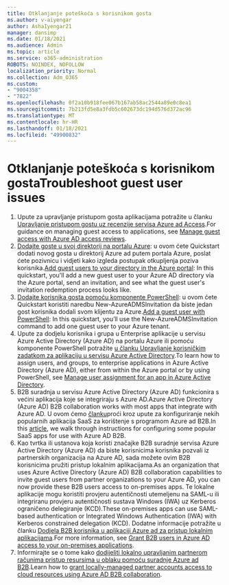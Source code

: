 ```yaml
---
title: Otklanjanje poteškoća s korisnikom gosta
ms.author: v-aiyengar
author: AshaIyengar21
manager: dansimp
ms.date: 01/18/2021
ms.audience: Admin
ms.topic: article
ms.service: o365-administration
ROBOTS: NOINDEX, NOFOLLOW
localization_priority: Normal
ms.collection: Adm_O365
ms.custom:
- "9004358"
- "7822"
ms.openlocfilehash: 0f2a10b918fee067b167ab58ac2544a89e0c8ea1
ms.sourcegitcommit: 7b213fd5e8a3fdb5c602673dc194d576d372ac96
ms.translationtype: MT
ms.contentlocale: hr-HR
ms.lasthandoff: 01/18/2021
ms.locfileid: "49900832"
---
```

# <a name="troubleshoot-guest-user-issues"></a><span data-ttu-id="0ae1e-102">Otklanjanje poteškoća s korisnikom gosta</span><span class="sxs-lookup"><span data-stu-id="0ae1e-102">Troubleshoot guest user issues</span></span>

1. <span data-ttu-id="0ae1e-103">Upute za upravljanje pristupom gosta aplikacijama potražite u članku [Upravljanje pristupom gostu uz recenzije servisa Azure ad Access](https://docs.microsoft.com/azure/active-directory/governance/manage-guest-access-with-access-reviews).</span><span class="sxs-lookup"><span data-stu-id="0ae1e-103">For guidance on managing guest access to applications, see [Manage guest access with Azure AD access reviews](https://docs.microsoft.com/azure/active-directory/governance/manage-guest-access-with-access-reviews).</span></span>
1. <span data-ttu-id="0ae1e-104">[Dodajte goste u svoj direktorij na portalu Azure](https://docs.microsoft.com/azure/active-directory/external-identities/b2b-quickstart-add-guest-users-portal): u ovom ćete Quickstart dodati novog gosta u direktorij Azure ad putem portala Azure, poslat ćete pozivnicu i vidjeti kako izgleda postupak otkupljenja poziva korisnika.</span><span class="sxs-lookup"><span data-stu-id="0ae1e-104">[Add guest users to your directory in the Azure portal](https://docs.microsoft.com/azure/active-directory/external-identities/b2b-quickstart-add-guest-users-portal): In this quickstart, you'll add a new guest user to your Azure AD directory via the Azure portal, send an invitation, and see what the guest user's invitation redemption process looks like.</span></span>
1. <span data-ttu-id="0ae1e-105">[Dodajte korisnika gosta pomoću komponente PowerShell](https://docs.microsoft.com/azure/active-directory/external-identities/b2b-quickstart-invite-powershell): u ovom ćete Quickstart koristiti naredbu New-AzureADMSInvitation da biste jedan gost korisnika dodali svom klijentu za Azure.</span><span class="sxs-lookup"><span data-stu-id="0ae1e-105">[Add a guest user with PowerShell](https://docs.microsoft.com/azure/active-directory/external-identities/b2b-quickstart-invite-powershell): In this quickstart, you’ll use the New-AzureADMSInvitation command to add one guest user to your Azure tenant.</span></span>
1. <span data-ttu-id="0ae1e-106">Upute za dodjelu korisnika i grupa u Enterprise aplikacije u servisu Azure Active Directory (Azure AD) na portalu Azure ili pomoću komponente PowerShell potražite [u članku Upravljanje korisničkim zadatkom za aplikaciju u servisu Azure Active Directory](https://docs.microsoft.com/azure/active-directory/manage-apps/assign-user-or-group-access-portal).</span><span class="sxs-lookup"><span data-stu-id="0ae1e-106">To learn how to assign users, and groups, to enterprise applications in Azure Active Directory (Azure AD), either from within the Azure portal or by using PowerShell, see [Manage user assignment for an app in Azure Active Directory](https://docs.microsoft.com/azure/active-directory/manage-apps/assign-user-or-group-access-portal).</span></span> 
1. <span data-ttu-id="0ae1e-107">B2B suradnja u servisu Azure Active Directory (Azure AD) funkcionira s većini aplikacija koje se integriraju s Azure AD.</span><span class="sxs-lookup"><span data-stu-id="0ae1e-107">Azure Active Directory (Azure AD) B2B collaboration works with most apps that integrate with Azure AD.</span></span> <span data-ttu-id="0ae1e-108">U ovom ćemo [članku](https://docs.microsoft.com/azure/active-directory/external-identities/configure-saas-apps)proći kroz upute za konfiguriranje nekih popularnih aplikacija SaaS za korištenje s programom Azure ad B2B.</span><span class="sxs-lookup"><span data-stu-id="0ae1e-108">In this [article](https://docs.microsoft.com/azure/active-directory/external-identities/configure-saas-apps), we walk through instructions for configuring some popular SaaS apps for use with Azure AD B2B.</span></span>
1. <span data-ttu-id="0ae1e-109">Kao tvrtka ili ustanova koja koristi značajke B2B suradnje servisa Azure Active Directory (Azure AD) da biste korisnicima korisnika pozvali iz partnerskih organizacija na Azure AD, sada možete ovim B2B korisnicima pružiti pristup lokalnim aplikacijama.</span><span class="sxs-lookup"><span data-stu-id="0ae1e-109">As an organization that uses Azure Active Directory (Azure AD) B2B collaboration capabilities to invite guest users from partner organizations to your Azure AD, you can now provide these B2B users access to on-premises apps.</span></span> <span data-ttu-id="0ae1e-110">Te lokalne aplikacije mogu koristiti provjeru autentičnosti utemeljenu na SAML-u ili integriranu provjeru autentičnosti sustava Windows (IWA) uz Kerberos ograničeno delegiranje (KCD).</span><span class="sxs-lookup"><span data-stu-id="0ae1e-110">These on-premises apps can use SAML-based authentication or Integrated Windows Authentication (IWA) with Kerberos constrained delegation (KCD).</span></span> <span data-ttu-id="0ae1e-111">Dodatne informacije potražite u članku [Dodjela B2B korisnika u aplikaciji Azure ad za pristup lokalnim aplikacijama](https://docs.microsoft.com/azure/active-directory/external-identities/hybrid-cloud-to-on-premises).</span><span class="sxs-lookup"><span data-stu-id="0ae1e-111">For more information, see [Grant B2B users in Azure AD access to your on-premises applications](https://docs.microsoft.com/azure/active-directory/external-identities/hybrid-cloud-to-on-premises).</span></span>
1. <span data-ttu-id="0ae1e-112">Informirajte se o tome kako [dodijeliti lokalno upravljanim partnerom računima pristup resursima u oblaku pomoću suradnje Azure ad B2B](https://docs.microsoft.com/azure/active-directory/external-identities/hybrid-on-premises-to-cloud).</span><span class="sxs-lookup"><span data-stu-id="0ae1e-112">Learn how to [grant locally-managed partner accounts access to cloud resources using Azure AD B2B collaboration](https://docs.microsoft.com/azure/active-directory/external-identities/hybrid-on-premises-to-cloud).</span></span>